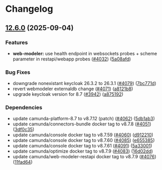# Changelog

## [12.6.0](https://github.com/camunda/camunda-platform-helm/compare/camunda-platform-8.7-12.5.0...camunda-platform-8.7-12.6.0) (2025-09-04)


### Features

* **web-modeler:** use health endpoint in websockets probes + scheme parameter in restapi/webapp probes ([#4032](https://github.com/camunda/camunda-platform-helm/issues/4032)) ([5a08afd](https://github.com/camunda/camunda-platform-helm/commit/5a08afdeb751e747113bc0d592317cdb79281e82))


### Bug Fixes

* downgrade nonexistant keycloak 26.3.2 to 26.3.1 ([#4079](https://github.com/camunda/camunda-platform-helm/issues/4079)) ([7bc771d](https://github.com/camunda/camunda-platform-helm/commit/7bc771d4c830321264961aa4577a9eabc24aec17))
* revert webmodeler externaldb change ([#4071](https://github.com/camunda/camunda-platform-helm/issues/4071)) ([a8121b8](https://github.com/camunda/camunda-platform-helm/commit/a8121b8f4bf418ac22e6503392516f05c4679aaf))
* upgrade keycloak version for 8.7 ([#3942](https://github.com/camunda/camunda-platform-helm/issues/3942)) ([a875192](https://github.com/camunda/camunda-platform-helm/commit/a875192c8eacae33590042d042f88285b9bf92c1))


### Dependencies

* update camunda-platform-8.7 to v8.7.12 (patch) ([#4062](https://github.com/camunda/camunda-platform-helm/issues/4062)) ([5db1ab3](https://github.com/camunda/camunda-platform-helm/commit/5db1ab3b3144579fc405807352766364f42f29bc))
* update camunda/connectors-bundle docker tag to v8.7.8 ([#4051](https://github.com/camunda/camunda-platform-helm/issues/4051)) ([3df0c35](https://github.com/camunda/camunda-platform-helm/commit/3df0c350d2b7465c37fb4d8b983c8bf0b5f75175))
* update camunda/console docker tag to v8.7.59 ([#4060](https://github.com/camunda/camunda-platform-helm/issues/4060)) ([d912210](https://github.com/camunda/camunda-platform-helm/commit/d912210b931f608e916dc2ab056b3641a364ffdc))
* update camunda/console docker tag to v8.7.60 ([#4085](https://github.com/camunda/camunda-platform-helm/issues/4085)) ([e655385](https://github.com/camunda/camunda-platform-helm/commit/e655385f3ac45f3b630e8b9de79aeb9f62b61c7a))
* update camunda/console docker tag to v8.7.61 ([#4091](https://github.com/camunda/camunda-platform-helm/issues/4091)) ([5a33001](https://github.com/camunda/camunda-platform-helm/commit/5a33001125d985745b7a9439afea624660455064))
* update camunda/optimize docker tag to v8.7.9 ([#4083](https://github.com/camunda/camunda-platform-helm/issues/4083)) ([16d02dd](https://github.com/camunda/camunda-platform-helm/commit/16d02dd28f59b1eaadae5055f5179af2de8817e6))
* update camunda/web-modeler-restapi docker tag to v8.7.9 ([#4076](https://github.com/camunda/camunda-platform-helm/issues/4076)) ([11fad64](https://github.com/camunda/camunda-platform-helm/commit/11fad646eb69f0819e119bc3f7d7e920e6c158fe))
